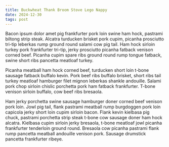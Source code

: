 ```yaml
---
title: Buckwheat Thank Broom Stove Lego Nappy
date: 2024-12-30
tags: post
---
```


Bacon ipsum dolor amet pig frankfurter pork loin swine ham hock, pastrami biltong strip steak.  Alcatra turducken brisket pork cupim, picanha prosciutto tri-tip leberkas rump ground round salami cow pig tail.  Ham hock sirloin turkey pork frankfurter tri-tip, jerky prosciutto picanha fatback venison corned beef.  Picanha cupim spare ribs ground round rump tongue fatback, swine short ribs pancetta meatloaf turkey.

Picanha meatball ham hock corned beef, turducken short loin t-bone sausage fatback buffalo kevin.  Pork beef ribs buffalo brisket, short ribs tail turkey meatloaf hamburger filet mignon leberkas shankle andouille.  Salami pork chop sirloin chislic porchetta pork ham fatback frankfurter.  T-bone venison sirloin buffalo, cow beef ribs bresaola.

Ham jerky porchetta swine sausage hamburger doner corned beef venison pork loin.  Jowl pig tail, flank pastrami meatball rump burgdoggen pork loin capicola jerky short loin cupim sirloin bacon.  Flank kevin kielbasa pig chuck, pastrami porchetta strip steak t-bone cow sausage doner ham hock alcatra.  Kielbasa cupim sirloin jerky bresaola, t-bone meatloaf jowl picanha frankfurter tenderloin ground round.  Bresaola cow picanha pastrami flank rump pancetta meatball andouille venison pork.  Sausage drumstick pancetta frankfurter ribeye.
